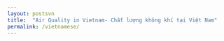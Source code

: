 ```yaml
---
layout: postsvn
title:  "Air Quality in Vietnam- Chất lượng không khí tại Việt Nam"
permalink: /vietnamese/
---
```


<!-- <h1>{{ page.title }}</h1>
<ul class="posts">
  {% for post in site.posts %}
    <li><span>{{ post.date | date_to_string }}</span> &raquo; <a href="{{ post.url }}" title="{{ post.title }}">{{ post.title }}</a></li>
  {% endfor %}
    
</ul> -->
